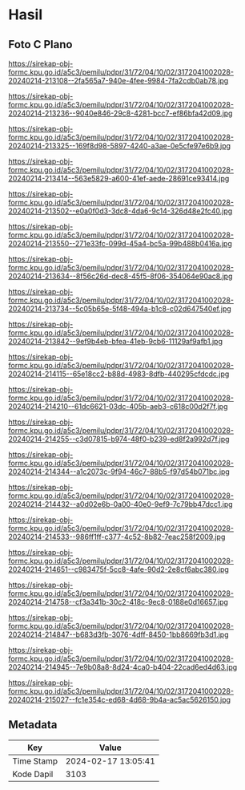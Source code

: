 # Hasil

## Foto C Plano

https://sirekap-obj-formc.kpu.go.id/a5c3/pemilu/pdpr/31/72/04/10/02/3172041002028-20240214-213108--2fa565a7-940e-4fee-9984-7fa2cdb0ab78.jpg

https://sirekap-obj-formc.kpu.go.id/a5c3/pemilu/pdpr/31/72/04/10/02/3172041002028-20240214-213236--9040e846-29c8-4281-bcc7-ef86bfa42d09.jpg

https://sirekap-obj-formc.kpu.go.id/a5c3/pemilu/pdpr/31/72/04/10/02/3172041002028-20240214-213325--169f8d98-5897-4240-a3ae-0e5cfe97e6b9.jpg

https://sirekap-obj-formc.kpu.go.id/a5c3/pemilu/pdpr/31/72/04/10/02/3172041002028-20240214-213414--563e5829-a600-41ef-aede-28691ce93414.jpg

https://sirekap-obj-formc.kpu.go.id/a5c3/pemilu/pdpr/31/72/04/10/02/3172041002028-20240214-213502--e0a0f0d3-3dc8-4da6-9c14-326d48e2fc40.jpg

https://sirekap-obj-formc.kpu.go.id/a5c3/pemilu/pdpr/31/72/04/10/02/3172041002028-20240214-213550--271e33fc-099d-45a4-bc5a-99b488b0416a.jpg

https://sirekap-obj-formc.kpu.go.id/a5c3/pemilu/pdpr/31/72/04/10/02/3172041002028-20240214-213634--8f56c26d-dec8-45f5-8f06-354064e90ac8.jpg

https://sirekap-obj-formc.kpu.go.id/a5c3/pemilu/pdpr/31/72/04/10/02/3172041002028-20240214-213734--5c05b65e-5f48-494a-b1c8-c02d647540ef.jpg

https://sirekap-obj-formc.kpu.go.id/a5c3/pemilu/pdpr/31/72/04/10/02/3172041002028-20240214-213842--9ef9b4eb-bfea-41eb-9cb6-11129af9afb1.jpg

https://sirekap-obj-formc.kpu.go.id/a5c3/pemilu/pdpr/31/72/04/10/02/3172041002028-20240214-214115--65e18cc2-b88d-4983-8dfb-440295cfdcdc.jpg

https://sirekap-obj-formc.kpu.go.id/a5c3/pemilu/pdpr/31/72/04/10/02/3172041002028-20240214-214210--61dc6621-03dc-405b-aeb3-c618c00d2f7f.jpg

https://sirekap-obj-formc.kpu.go.id/a5c3/pemilu/pdpr/31/72/04/10/02/3172041002028-20240214-214255--c3d07815-b974-48f0-b239-ed8f2a992d7f.jpg

https://sirekap-obj-formc.kpu.go.id/a5c3/pemilu/pdpr/31/72/04/10/02/3172041002028-20240214-214344--a1c2073c-9f94-46c7-88b5-f97d54b071bc.jpg

https://sirekap-obj-formc.kpu.go.id/a5c3/pemilu/pdpr/31/72/04/10/02/3172041002028-20240214-214432--a0d02e6b-0a00-40e0-9ef9-7c79bb47dcc1.jpg

https://sirekap-obj-formc.kpu.go.id/a5c3/pemilu/pdpr/31/72/04/10/02/3172041002028-20240214-214533--986ff1ff-c377-4c52-8b82-7eac258f2009.jpg

https://sirekap-obj-formc.kpu.go.id/a5c3/pemilu/pdpr/31/72/04/10/02/3172041002028-20240214-214651--c983475f-5cc8-4afe-90d2-2e8cf6abc380.jpg

https://sirekap-obj-formc.kpu.go.id/a5c3/pemilu/pdpr/31/72/04/10/02/3172041002028-20240214-214758--cf3a341b-30c2-418c-9ec8-0188e0d16657.jpg

https://sirekap-obj-formc.kpu.go.id/a5c3/pemilu/pdpr/31/72/04/10/02/3172041002028-20240214-214847--b683d3fb-3076-4dff-8450-1bb8669fb3d1.jpg

https://sirekap-obj-formc.kpu.go.id/a5c3/pemilu/pdpr/31/72/04/10/02/3172041002028-20240214-214945--7e9b08a8-8d24-4ca0-b404-22cad6ed4d63.jpg

https://sirekap-obj-formc.kpu.go.id/a5c3/pemilu/pdpr/31/72/04/10/02/3172041002028-20240214-215027--fc1e354c-ed68-4d68-9b4a-ac5ac5626150.jpg


## Metadata

| Key        | Value               |
| ---------- | ------------------- |
| Time Stamp | 2024-02-17 13:05:41 |
| Kode Dapil | 3103                |



